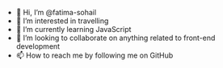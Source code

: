 - 👋 Hi, I’m @fatima-sohail
- 👀 I’m interested in travelling
- 🌱 I’m currently learning JavaScript
- 💞️ I’m looking to collaborate on anything related to front-end development
- 📫 How to reach me by following me on GitHub

<!---
fatima-sohail/fatima-sohail is a ✨ special ✨ repository because its `README.md` (this file) appears on your GitHub profile.
You can click the Preview link to take a look at your changes.
--->
